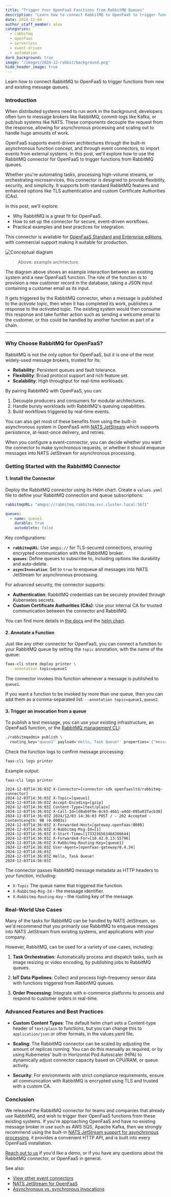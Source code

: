 ```yaml
---
title: "Trigger Your OpenFaaS Functions from RabbitMQ Queues"
description: "Learn how to connect RabbitMQ to OpenFaaS to trigger functions from new and existing message queues."
date: 2024-12-04
author_staff_member: alex
categories:
  - rabbitmq
  - openfaas
  - serverless
  - event-driven
  - automation
dark_background: true
image: "/images/2024-12-rabbit/background.png"
hide_header_image: true
---
```


Learn how to connect RabbitMQ to OpenFaaS to trigger functions from new and existing message queues.

### Introduction

When distributed systems need to run work in the background, developers often turn to message brokers like RabbitMQ, commit-logs like Kafka, or pub/sub systems like NATS. These components decouple the request from the response, allowing for asynchronous processing and scaling out to handle huge amounts of work.

OpenFaaS supports event-driven architectures through the built-in asynchronous function concept, and through event connectors, to import events from external systems. In this post, we'll explore how to use the RabbitMQ connector for OpenFaaS to trigger functions from RabbitMQ queues.

Whether you're automating tasks, processing high-volume streams, or orchestrating microservices, this connector is designed to provide flexibility, security, and simplicity. It supports both standard RabbitMQ features and enhanced options like TLS authentication and custom Certificate Authorities (CAs).

In this post, we’ll explore:

- Why RabbitMQ is a great fit for OpenFaaS.
- How to set up the connector for secure, event-driven workflows.
- Practical examples and best practices for integration.

This connector is available for [OpenFaaS Standard and Enterprise editions](https://openfaas.com/pricing/), with commercial support making it suitable for production.

![Conceptual diagram](/images/2024-12-rabbit/conceptual.png)
> Above: example architecture.

The diagram above shows an example interaction between an existing system and a new OpenFaaS function. The role of the function is to provision a new customer record in the database, taking a JSON input containing a customer email as its input.

It gets triggered by the RabbitMQ connector, when a message is published to the *activate* topic, then when it has completed its work, publishes a response to the *activated* topic. The existing system would then consume this response and take further action such as sending a welcome email to the customer, or this could be handled by another function as part of a chain.

---

### Why Choose RabbitMQ for OpenFaaS?

RabbitMQ is not the only option for OpenFaaS, but it is one of the most widely-used message brokers, trusted for its:

- **Reliability**: Persistent queues and fault tolerance.
- **Flexibility**: Broad protocol support and rich feature set.
- **Scalability**: High throughput for real-time workloads.

By pairing RabbitMQ with OpenFaaS, you can:

1. Decouple producers and consumers for modular architectures.
2. Handle bursty workloads with RabbitMQ's queuing capabilities.
3. Build workflows triggered by real-time events.

You can also get most of these benefits from using the built-in asynchronous system in OpenFaaS with [NATS JetStream](https://docs.openfaas.com/openfaas-pro/jetstream/) which supports persistence, at-least-once delivery, and retries.

When you configure a event-connector, you can decide whether you want the connector to make synchronous requests, or whether it should enqueue messages into NATS JetStream for asynchronous processing.

### Getting Started with the RabbitMQ Connector

#### **1. Install the Connector**

Deploy the RabbitMQ connector using its Helm chart. Create a `values.yaml` file to define your RabbitMQ connection and queue subscriptions:

```yaml
rabbitmqURL: "amqps://rabbitmq.rabbitmq.svc.cluster.local:5671"

queues:
  - name: queue1
    durable: true
    autodelete: false
```

Key configurations:
- **`rabbitmqURL`**: Use `amqps://` for TLS-secured connections, ensuring encrypted communication with the RabbitMQ broker.
- **`queues`**: Define queues to subscribe to, including options like durability and auto-delete.
- **`asyncInvocation`**: Set to `true` to enqueue all messages into NATS JetStream for asynchronous processing.

For advanced security, the connector supports:
- **Authentication**: RabbitMQ credentials can be securely provided through Kubernetes secrets.
- **Custom Certificate Authorities (CAs)**: Use your internal CA for trusted communication between the connector and RabbitMQ.

You can find more details in [the docs](https://docs.openfaas.com/openfaas-pro/rabbitmq-events/) and the [helm chart](https://github.com/openfaas/faas-netes/tree/master/chart/rabbitmq-connector).

#### **2. Annotate a Function**

Just like any other connector for OpenFaaS, you can connect a function to your RabbitMQ queue by setting the `topic` annotation, with the name of the queue:

```bash
faas-cli store deploy printer \
  --annotation topic=queue1
```

The connector invokes this function whenever a message is published to `queue1`.

If you want a function to be invoked by more than one queue, then you can add them as a comma-separated list: `--annotation topic=queue1,queue2`.

#### **3. Trigger an invocation from a queue**

To publish a test message, you can use your existing infrastructure, an OpenFaaS function, or the [RabbitMQ management CLI](https://www.rabbitmq.com/docs/management-cli):

```bash
./rabbitmqadmin publish \
  routing_key="queue1" payload='Hello, Task Queue!' properties='{"message_id":"42"}'
```

Check the function logs to confirm message processing:

```bash
faas-cli logs printer
```

Example output:

```plaintext
faas-cli logs printer

2024-12-03T14:36:03Z X-Connector=[connector-sdk openfaasltd/rabbitmq-connector]
2024-12-03T14:36:03Z X-Topic=[queue1]
2024-12-03T14:36:03Z Accept-Encoding=[gzip]
2024-12-03T14:36:03Z Content-Type=[text/plain]
2024-12-03T14:36:03Z X-Call-Id=[d0ab9f9e-0c93-46b1-a4dd-695a037acb38]
2024-12-03T14:36:03Z 2024/12/03 14:36:03 POST / - 202 Accepted - ContentLength: 0B (0.0003s)
2024-12-03T14:36:03Z X-Forwarded-Host=[gateway.openfaas:8080]
2024-12-03T14:36:03Z X-Rabbitmq-Msg-Id=[1]
2024-12-03T14:36:03Z X-Start-Time=[1733236563468386644]
2024-12-03T14:36:03Z X-Forwarded-For=[10.42.0.13:55796]
2024-12-03T14:36:03Z X-Rabbitmq-Routing-Key=[queue1]
2024-12-03T14:36:03Z User-Agent=[openfaas-gateway/0.4.34]
2024-12-03T14:36:03Z 
2024-12-03T14:36:03Z Hello, Task Queue!
2024-12-03T14:36:03Z 
```

The connector passes RabbitMQ message metadata as HTTP headers to your function, including:
* `X-Topic` The queue name that triggered the function.
* `X-Rabbitmq-Msg-Id` - the message identifier.
* `X-Rabbitmq-Routing-Key` - the routing key of the message.

### Real-World Use Cases

Many of the tasks for RabbitMQ can be handled by NATS JetStream, so we'd recommend that you primarily use RabbitMQ to enqueue messages into NATS JetStream from existing systems, and applications with your company.

However, RabbitMQ, can be used for a variety of use-cases, including:

1. **Task Orchestration**:
   Automatically process and dispatch tasks, such as image resizing or video encoding, by publishing jobs to RabbitMQ queues.

2. **IoT Data Pipelines**:
   Collect and process high-frequency sensor data with functions triggered from RabbitMQ queues.

3. **Order Processing**:
   Integrate with e-commerce platforms to process and respond to customer orders in real-time.


### Advanced Features and Best Practices

- **Custom Content Types**:
  The default helm chart sets a Content-type header of `text/plain` to functions, but you can change this to `application/json` or other formats, in the values.yaml file.

- **Scaling**:
  The RabbitMQ connector can be scaled by adjusting the amount of replicas running. You can do this manually as required, or by using Kubernetes' built-in Horizontal Pod Autoscaler (HPA) to dynamically adjust connector capacity based on CPU/RAM, or queue activity.

- **Security**:
  For environments with strict compliance requirements, ensure all communication with RabbitMQ is encrypted using TLS and trusted with a custom CA.

### Conclusion

We released the RabbitMQ connector for teams and companies that already use RabbitMQ, and wish to trigger their OpenFaaS functions from these existing systems. If you're approaching OpenFaaS and have no existing message broker in use such as AWS SQS, Apache Kafka, then we strongly recommend using the built-in [NATS JetStream support for asynchronous processing](https://docs.openfaas.com/openfaas-pro/jetstream/), it provides a convenient HTTP API, and is built into every OpenFaaS installation.

[Reach out to us](https://openfaas.com/pricing) if you'd like a demo, or if you have any questions about the RabbitMQ connector, or OpenFaaS in general.

See also:

* [View other event connectors](https://docs.openfaas.com/reference/triggers/)
* [NATS JetStream for OpenFaaS](https://docs.openfaas.com/openfaas-pro/jetstream/)
* [Asynchronous vs. synchronous invocations](https://docs.openfaas.com/reference/async/)